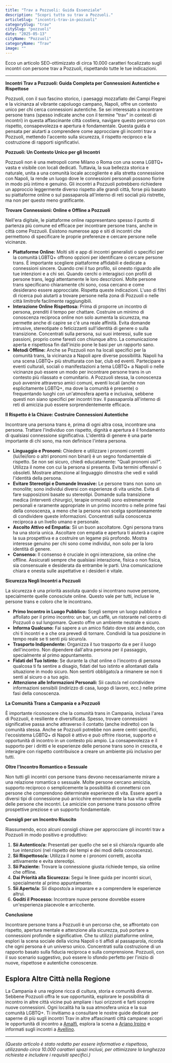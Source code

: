 ```yaml
---
title: "Trav a Pozzuoli: Guida Essenziale"
description: "Scopri tutto su trav a Pozzuoli."
articleSlug: "incontri-trav-in-pozzuoli" 
categorySlug: "trav"
citySlug: "pozzuoli"
date: "2025-05-13"
cityName: "Pozzuoli"
categoryName: "Trav"
image: ""
---
```


Ecco un articolo SEO-ottimizzato di circa 10.000 caratteri focalizzato sugli incontri con persone trav a Pozzuoli, rispettando tutte le tue indicazioni.

***

**Incontri Trav a Pozzuoli: Guida Completa per Connessioni Autentiche e Rispettose**

Pozzuoli, con il suo fascino storico, i paesaggi mozzafiato dei Campi Flegrei e la vicinanza al vibrante capoluogo campano, Napoli, offre un contesto unico per chi cerca connessioni autentiche. Se sei interessato a incontrare persone trans (spesso indicate anche con il termine "trav" in contesti di incontri) in questa affascinante città costiera, navigare questo percorso con rispetto, consapevolezza e apertura è fondamentale. Questa guida è pensata per aiutarti a comprendere come approcciare gli incontri trav a Pozzuoli, mettendo l'accento sulla sicurezza, il rispetto reciproco e la costruzione di rapporti significativi.

**Pozzuoli: Un Contesto Unico per gli Incontri**

Pozzuoli non è una metropoli come Milano o Roma con una scena LGBTQ+ vasta e visibile con locali dedicati. Tuttavia, la sua bellezza storica e naturale, unita a una comunità locale accogliente e alla stretta connessione con Napoli, la rende un luogo dove le connessioni personali possono fiorire in modo più intimo e genuino. Gli incontri a Pozzuoli potrebbero richiedere un approccio leggermente diverso rispetto alle grandi città, forse più basato su piattaforme online o sul passaparola all'interno di reti sociali più ristrette, ma non per questo meno gratificante.

**Trovare Connessioni: Online e Offline a Pozzuoli**

Nell'era digitale, le piattaforme online rappresentano spesso il punto di partenza più comune ed efficace per incontrare persone trans, anche in città come Pozzuoli. Esistono numerose app e siti di incontri che permettono di specificare le proprie preferenze e cercare persone nelle vicinanze.

*   **Piattaforme Online:** Molti siti e app di incontri generalisti o specifici per la comunità LGBTQ+ offrono opzioni per identificare o cercare persone trans. È importante scegliere piattaforme affidabili e dedicate a connessioni sincere. Quando crei il tuo profilo, sii onesto riguardo alle tue intenzioni e a chi sei. Quando cerchi o interagisci con profili di persone trans, leggi attentamente le loro descrizioni. Molte persone trans specificano chiaramente chi sono, cosa cercano e come desiderano essere approcciate. Rispetta queste indicazioni. L'uso di filtri di ricerca può aiutarti a trovare persone nella zona di Pozzuoli o nelle città limitrofe facilmente raggiungibili.
*   **Interazione Online Rispettosa:** Prima di proporre un incontro di persona, prenditi il tempo per chattare. Costruire un minimo di conoscenza reciproca online non solo aumenta la sicurezza, ma permette anche di capire se c'è una reale affinità. Evita domande intrusive, stereotipate o feticizzanti sull'identità di genere o sulla transizione. Concentrati sulla persona, sui suoi interessi, sulle sue passioni, proprio come faresti con chiunque altro. La comunicazione aperta e rispettosa fin dall'inizio pone le basi per un rapporto sano.
*   **Metodi Offline:** Anche se Pozzuoli non ha locali specifici per la comunità trans, la vicinanza a Napoli apre diverse possibilità. Napoli ha una scena LGBTQ+ più strutturata con bar, club ed eventi. Partecipare a eventi culturali, sociali o manifestazioni a tema LGBTQ+ a Napoli o nelle vicinanze può essere un modo per incontrare persone trans in un contesto più rilassato e comunitario. A Pozzuoli stessa, la conoscenza può avvenire attraverso amici comuni, eventi locali (anche non esplicitamente LGBTQ+, ma dove la comunità è presente) o frequentando luoghi con un'atmosfera aperta e inclusiva, sebbene questi non siano specifici per incontri trav. Il passaparola all'interno di reti di amicizia può essere sorprendentemente efficace.

**Il Rispetto è la Chiave: Costruire Connessioni Autentiche**

Incontrare una persona trans è, prima di ogni altra cosa, incontrare una persona. Trattare l'individuo con rispetto, dignità e apertura è il fondamento di qualsiasi connessione significativa. L'identità di genere è una parte importante di chi sono, ma non definisce l'intera persona.

*   **Linguaggio e Pronomi:** Chiedere e utilizzare i pronomi corretti (lui/lei/loro o altri pronomi non binari) è un segno fondamentale di rispetto. Se non sei sicuro, chiedi educatamente: "Quali pronomi usi?". Utilizza il nome con cui la persona si presenta. Evita termini offensivi o obsoleti. Mostrare attenzione al linguaggio dimostra che vedi e validi l'identità della persona.
*   **Evitare Stereotipi e Domande Invasive:** Le persone trans non sono un monolite; sono individui diversi con esperienze di vita uniche. Evita di fare supposizioni basate su stereotipi. Domande sulla transizione medica (interventi chirurgici, terapie ormonali) sono estremamente personali e raramente appropriate in un primo incontro o nelle prime fasi della conoscenza, a meno che la persona non scelga spontaneamente di condividere queste informazioni. Concentrati sulla conoscenza reciproca a un livello umano e personale.
*   **Ascolto Attivo ed Empatia:** Sii un buon ascoltatore. Ogni persona trans ha una storia unica. Ascoltare con empatia e apertura ti aiuterà a capire la sua prospettiva e a costruire un legame più profondo. Mostra interesse genuino per chi sono come individui, non solo per la loro identità di genere.
*   **Consenso:** Il consenso è cruciale in ogni interazione, sia online che offline. Assicurati sempre che qualsiasi interazione, fisica o non fisica, sia consensuale e desiderata da entrambe le parti. Una comunicazione chiara e onesta sulle aspettative e i desideri è vitale.

**Sicurezza Negli Incontri a Pozzuoli**

La sicurezza è una priorità assoluta quando si incontrano nuove persone, specialmente quelle conosciute online. Questo vale per tutti, incluse le persone trans e coloro che le incontrano.

*   **Primo Incontro in Luogo Pubblico:** Scegli sempre un luogo pubblico e affollato per il primo incontro: un bar, un caffè, un ristorante nel centro di Pozzuoli o sul lungomare. Questo offre un ambiente neutrale e sicuro.
*   **Informa Qualcuno:** Fai sapere a un amico fidato dove stai andando, con chi ti incontri e a che ora prevedi di tornare. Condividi la tua posizione in tempo reale se ti senti più sicuro/a.
*   **Trasporto Indipendente:** Organizza il tuo trasporto da e per il luogo dell'incontro. Non dipendere dall'altra persona per il passaggio, specialmente al primo appuntamento.
*   **Fidati del Tuo Istinto:** Se durante la chat online o l'incontro di persona qualcosa ti fa sentire a disagio, fidati del tuo istinto e allontanati dalla situazione in modo sicuro. Non sentirti obbligato/a a rimanere se non ti senti al sicuro o a tuo agio.
*   **Attenzione alle Informazioni Personali:** Sii cauto/a nel condividere informazioni sensibili (indirizzo di casa, luogo di lavoro, ecc.) nelle prime fasi della conoscenza.

**La Comunità Trans a Campania e a Pozzuoli**

È importante riconoscere che la comunità trans in Campania, inclusa l'area di Pozzuoli, è resiliente e diversificata. Spesso, trovare connessioni significative passa anche attraverso il contatto (anche indiretto) con la comunità stessa. Anche se Pozzuoli potrebbe non avere centri specifici, l'ecosistema LGBTQ+ di Napoli è attivo e può offrire risorse, supporto e opportunità di incontro in un contesto più ampio. La consapevolezza e il supporto per i diritti e le esperienze delle persone trans sono in crescita, e interagire con rispetto contribuisce a creare un ambiente più inclusivo per tutti.

**Oltre l'Incontro Romantico o Sessuale**

Non tutti gli incontri con persone trans devono necessariamente mirare a una relazione romantica o sessuale. Molte persone cercano amicizia, supporto reciproco o semplicemente la possibilità di connettersi con persone che comprendono determinate esperienze di vita. Essere aperti a diversi tipi di connessione può arricchire enormemente la tua vita e quella delle persone che incontri. Le amicizie con persone trans possono offrire prospettive preziose e un supporto fondamentale.

**Consigli per un Incontro Riuscito**

Riassumendo, ecco alcuni consigli chiave per approcciare gli incontri trav a Pozzuoli in modo positivo e produttivo:

1.  **Sii Autentico/a:** Presentati per quello che sei e sii chiaro/a riguardo alle tue intenzioni (nel rispetto dei tempi e dei modi della conoscenza).
2.  **Sii Rispettoso/a:** Utilizza il nome e i pronomi corretti, ascolta attivamente e evita stereotipi.
3.  **Sii Paziente:** Trovare la connessione giusta richiede tempo, sia online che offline.
4.  **Dai Priorità alla Sicurezza:** Segui le linee guida per incontri sicuri, specialmente al primo appuntamento.
5.  **Sii Aperto/a:** Sii disposto/a a imparare e a comprendere le esperienze altrui.
6.  **Goditi il Processo:** Incontrare nuove persone dovrebbe essere un'esperienza piacevole e arricchente.

**Conclusione**

Incontrare persone trans a Pozzuoli è un percorso che, se affrontato con rispetto, apertura mentale e attenzione alla sicurezza, può portare a connessioni profonde e significative. Che tu utilizzi piattaforme online, esplori la scena sociale della vicina Napoli o ti affidi al passaparola, ricorda che ogni persona è un universo unico. Concentrati sulla costruzione di un rapporto basato sulla fiducia reciproca e sulla comprensione. Pozzuoli, con il suo scenario suggestivo, può essere lo sfondo perfetto per l'inizio di nuove, rispettose e autentiche conoscenze.

## Esplora Altre Città nella Regione

La Campania è una regione ricca di cultura, storia e comunità diverse. Sebbene Pozzuoli offra le sue opportunità, esplorare le possibilità di incontro in altre città vicine può ampliare i tuoi orizzonti e farti scoprire nuove connessioni. Ogni località ha la sua atmosfera unica e la sua comunità LGBTQ+. Ti invitiamo a consultare le nostre guide dedicate per saperne di più sugli incontri Trav in altre affascinanti città campane: scopri le opportunità di incontro a [Amalfi](/amalfi/trav/incontri-trav-in-amalfi), esplora la scena a [Ariano Irpino](/ariano-irpino/trav/incontri-trav-in-ariano-irpino) e informati sugli incontri a [Avellino](/avellino/trav/incontri-trav-in-avellino).

***

*(Questo articolo è stato redatto per essere informativo e rispettoso, utilizzando circa 10.000 caratteri spazi inclusi, per ottimizzare la lunghezza richiesta e includere i requisiti specifici.)*
